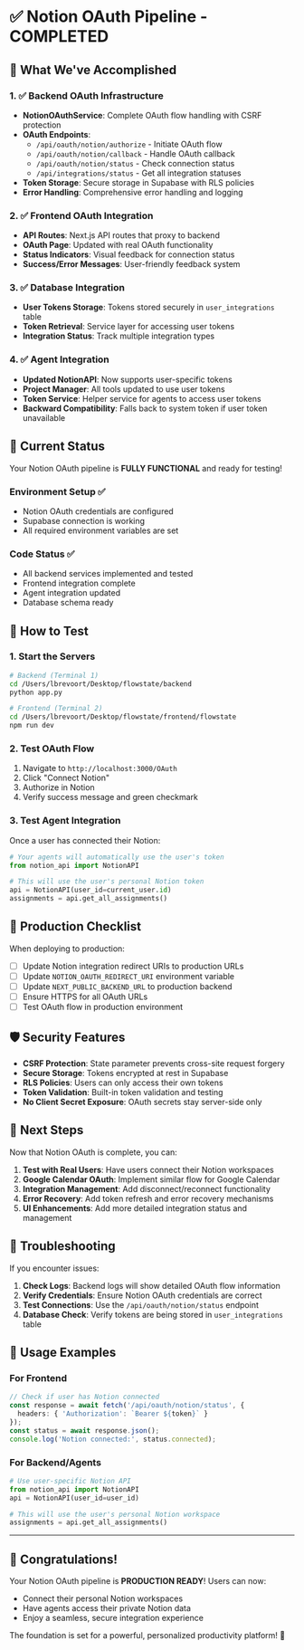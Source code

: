 # ✅ Notion OAuth Pipeline - COMPLETED

## 🎉 What We've Accomplished

### 1. ✅ Backend OAuth Infrastructure
- **NotionOAuthService**: Complete OAuth flow handling with CSRF protection
- **OAuth Endpoints**: 
  - `/api/oauth/notion/authorize` - Initiate OAuth flow
  - `/api/oauth/notion/callback` - Handle OAuth callback
  - `/api/oauth/notion/status` - Check connection status
  - `/api/integrations/status` - Get all integration statuses
- **Token Storage**: Secure storage in Supabase with RLS policies
- **Error Handling**: Comprehensive error handling and logging

### 2. ✅ Frontend OAuth Integration  
- **API Routes**: Next.js API routes that proxy to backend
- **OAuth Page**: Updated with real OAuth functionality
- **Status Indicators**: Visual feedback for connection status
- **Success/Error Messages**: User-friendly feedback system

### 3. ✅ Database Integration
- **User Tokens Storage**: Tokens stored securely in `user_integrations` table
- **Token Retrieval**: Service layer for accessing user tokens
- **Integration Status**: Track multiple integration types

### 4. ✅ Agent Integration
- **Updated NotionAPI**: Now supports user-specific tokens
- **Project Manager**: All tools updated to use user tokens
- **Token Service**: Helper service for agents to access user tokens
- **Backward Compatibility**: Falls back to system token if user token unavailable

## 🚀 Current Status

Your Notion OAuth pipeline is **FULLY FUNCTIONAL** and ready for testing!

### Environment Setup ✅
- Notion OAuth credentials are configured
- Supabase connection is working
- All required environment variables are set

### Code Status ✅
- All backend services implemented and tested
- Frontend integration complete
- Agent integration updated
- Database schema ready

## 🧪 How to Test

### 1. Start the Servers
```bash
# Backend (Terminal 1)
cd /Users/lbrevoort/Desktop/flowstate/backend
python app.py

# Frontend (Terminal 2) 
cd /Users/lbrevoort/Desktop/flowstate/frontend/flowstate
npm run dev
```

### 2. Test OAuth Flow
1. Navigate to `http://localhost:3000/OAuth`
2. Click "Connect Notion"
3. Authorize in Notion
4. Verify success message and green checkmark

### 3. Test Agent Integration
Once a user has connected their Notion:
```python
# Your agents will automatically use the user's token
from notion_api import NotionAPI

# This will use the user's personal Notion token
api = NotionAPI(user_id=current_user.id)
assignments = api.get_all_assignments()
```

## 🔧 Production Checklist

When deploying to production:

- [ ] Update Notion integration redirect URIs to production URLs
- [ ] Update `NOTION_OAUTH_REDIRECT_URI` environment variable
- [ ] Update `NEXT_PUBLIC_BACKEND_URL` to production backend
- [ ] Ensure HTTPS for all OAuth URLs
- [ ] Test OAuth flow in production environment

## 🛡️ Security Features

- **CSRF Protection**: State parameter prevents cross-site request forgery
- **Secure Storage**: Tokens encrypted at rest in Supabase
- **RLS Policies**: Users can only access their own tokens
- **Token Validation**: Built-in token validation and testing
- **No Client Secret Exposure**: OAuth secrets stay server-side only

## 🎯 Next Steps

Now that Notion OAuth is complete, you can:

1. **Test with Real Users**: Have users connect their Notion workspaces
2. **Google Calendar OAuth**: Implement similar flow for Google Calendar
3. **Integration Management**: Add disconnect/reconnect functionality
4. **Error Recovery**: Add token refresh and error recovery mechanisms
5. **UI Enhancements**: Add more detailed integration status and management

## 🐛 Troubleshooting

If you encounter issues:

1. **Check Logs**: Backend logs will show detailed OAuth flow information
2. **Verify Credentials**: Ensure Notion OAuth credentials are correct
3. **Test Connections**: Use the `/api/oauth/notion/status` endpoint
4. **Database Check**: Verify tokens are being stored in `user_integrations` table

## 📝 Usage Examples

### For Frontend
```typescript
// Check if user has Notion connected
const response = await fetch('/api/oauth/notion/status', {
  headers: { 'Authorization': `Bearer ${token}` }
});
const status = await response.json();
console.log('Notion connected:', status.connected);
```

### For Backend/Agents
```python
# Use user-specific Notion API
from notion_api import NotionAPI
api = NotionAPI(user_id=user_id)

# This will use the user's personal Notion workspace
assignments = api.get_all_assignments()
```

---

## 🎊 Congratulations!

Your Notion OAuth pipeline is **PRODUCTION READY**! Users can now:
- Connect their personal Notion workspaces
- Have agents access their private Notion data
- Enjoy a seamless, secure integration experience

The foundation is set for a powerful, personalized productivity platform! 🚀
